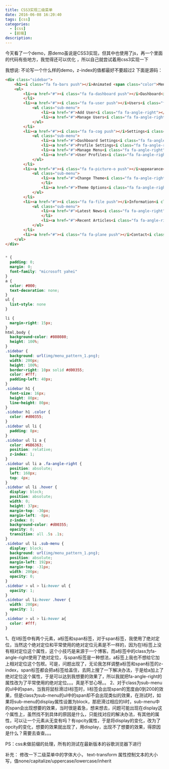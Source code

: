 ```yaml
---
title: CSS3实现二级菜单
date: 2016-06-08 16:20:40
tags: [css]
categories:
  - [css]
  - [前端]
description:
---
```



今天看了一个demo，原demo虽说是CSS3实现，但其中也使用了js，再一个里面的代码有些地方，我觉得还可以优化 ，所以自己就尝试着用css3实现一下

我想说: 不论写一个什么样的demo，z-index的值都最好不要超过2
下面是源码：

```html
<div class="sidebar">
    <h1><i class="fa fa-bars push"></i>Animated <span class="color">Menu</span></h1>
    <ul>
        <li><a href="#"><i class="fa fa-dashboard push"></i>Dashboard<i class="fa fa-angle-right"></i></a><span class="hover"></span>
        </li>
        <li><a href="#"><i class="fa fa-user push"></i>Users<i class="fa fa-angle-right"></i></a><span class="hover"></span>
            <ul class="sub-menu">
                <li><a href="#">Add User<i class="fa fa-angle-right"></i></a><span class="hover"></span></li>
                <li><a href="#">Manage Users<i class="fa fa-angle-right"></i></a><span class="hover"></span></li>
            </ul>
        </li>
        <li><a href="#"><i class="fa fa-cog push"></i>Settings<i class="fa fa-angle-right"></i></a><span class="hover"></span>
            <ul class="sub-menu">
                <li><a href="#">Dashboard Settings<i class="fa fa-angle-right"></i></a><span class="hover"></span></li>
                <li><a href="#">Profile Settings<i class="fa fa-angle-right"></i></a><span class="hover"></span></li>
                <li><a href="#">Manage Menu<i class="fa fa-angle-right"></i></a><span class="hover"></span></li>
                <li><a href="#">User Profiles<i class="fa fa-angle-right"></i></a><span class="hover"></span></li>
            </ul>
        </li>
        <li><a href="#"><i class="fa fa-picture-o push"></i>appearance<i class="fa fa-angle-right"></i></a><span class="hover"></span>
            <ul class="sub-menu">
                <li><a href="#">Change Theme<i class="fa fa-angle-right"></i></a><span class="hover"></span>
                </li>
                <li><a href="#">Theme Options<i class="fa fa-angle-right"></i></a><span class="hover"></span></li>
            </ul>
        </li>
        <li><a href="#"><i class="fa fa-file push"></i>Information<i class="fa fa-angle-right"></i></a><span class="hover"></span>
            <ul class="sub-menu">
                <li><a href="#">Latest News<i class="fa fa-angle-right"></i></a><span class="hover"></span>
                </li>
                <li><a href="#">Recent Articles<i class="fa fa-angle-right"></i></a><span class="hover"></span></li>
            </ul>
        </li>
        <li><a href="#"><i class="fa fa-plane push"></i>Contact<i class="fa fa-angle-right"></i></a><span class="hover"></span></li>
    </ul>
</div>
```

```css

* {
  padding: 0;
  margin: 0;
  font-family: "microsoft yahei"
}
a {
  color: #000;
  text-decoration: none;
}
ul {
  list-style: none
}

li {
  margin-right: 15px;
}
html,body {
  background-color: #808080;
  height: 100%;
}
.sidebar {
  background: url(img/menu_pattern_1.png);
  width: 200px;
  height: 100%;
  border-right: 10px solid #d00355;
  color: #fff;
  padding-left: 40px;
}
.sidebar h1 {
  font-size: 16px;
  height: 80px;
  line-height: 80px;
}
.sidebar h1 .color {
  color: #d00355;
}
.sidebar ul li {
  padding: 8px;
}
.sidebar ul li a {
  color: #6B6363;
  position: relative;
  z-index: 1;
}
.sidebar ul li a .fa-angle-right {
  position: absolute;
  left: 160px;
  top: 4px;
}
.sidebar ul li .hover {
  display: block;
  position: absolute;
  width: 0;
  height: 37px;
  margin-top: -30px;
  margin-left: -8px;
  z-index: 0;
  background-color: #d00355;
  opacity: 0;
  transition: all .5s .1s;
}
.sidebar ul li .sub-menu {
  display: block;
  background: url(img/menu_pattern_1.png);
  position: absolute;
  margin-left: 192px;
  margin-top: -31px;
  width: 200px;
  opacity: 0;
}
.sidebar > ul > li:hover ul {
  opacity: 1;
}
.sidebar ul li:hover .hover {
  width: 200px;
  opacity: 1;
}
.sidebar > ul > li:hover a{
  color: #fff;
}
```

1、在li标签中有两个元素，a标签和span标签，对于span标签，我使用了绝对定位，当然这个绝对定位和平常使用的绝对定位元素是不一样的，因为在li标签上没有相对定位这个属性，这个小技巧是来源于一个博客。而a标签中的class为fa-angle-right使用了绝对定位，与span标签是一种想法，a标签上我也不想给它加上相对定位这个包袱。可是，问题出现了，无论我怎样调整a标签和span标签的z-index，span标签都会把a标签给盖住，去网上搜了一下解决办法，于是给a加上了绝对定位这个属性，于是可以达到我想要的效果了，所以我就把fa-angle-right的属性改为了平常使用的绝对定位。。。真是不甘心呀。。
2、对于class为sub-menu的ul中的span，当我将鼠标滑过li标签时，li标签会出现span的宽度由0到200的效果，但是class为sub-menu的ul中的span却不会出现类似的效果，在测试时，如果将sub-menu的display属性设置为block，那麽滑过相应的li时，sub-menu中的span会出现想要的效果，当时很是着急，想来想去，问题可能出现在display这个属性上，虽然找不到具体的原因是什么，只能找对应的解决办法，有其他的属性，可以让一个元素从无变有吗？有opcity属性，于是将display的变化，改为了opcity的变化，想要的效果就出现了，用display，出现不了想要的效果，得原因是什么？需要去查查。。。

PS：css未做前缀的处理，所有的测试在最新版本的谷歌浏览器下进行

补充：
修改一下二级菜单中的字体大小，
text-transform 属性控制文本的大小写，值none/capitalize/uppercase/lowercase/inherit



